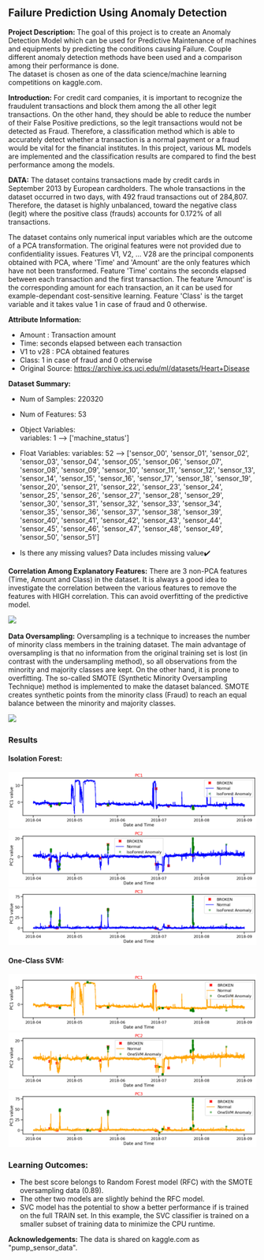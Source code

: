 ## Failure Prediction Using Anomaly Detection

**Project Description:** The goal of this project is to create an Anomaly Detection Model which can be used for Predictive Maintenance of machines and equipments by predicting the conditions causing Failure. Couple different anomaly detection methods have been used and a comparison among their performance is done.  
The dataset is chosen as one of the data science/machine learning competitions on kaggle.com.

**Introduction:** For credit card companies, it is important to recognize the fraudulent transactions and block them among the all other legit transactions. On the other hand, they should be able to reduce the number of their False Positive predictions, so the legit transactions would not be detected as Fraud. Therefore, a classification method which is able to accurately detect whether a transaction is a normal payment or a fraud would be vital for the financial institutes. 
In this project, various ML models are implemented and the classification results are compared to find the best performance among the models.      


**DATA:** The dataset contains transactions made by credit cards in September 2013 by European cardholders.
The whole transactions in the dataset occurred in two days, with 492 fraud transactions out of 284,807. Therefore, the dataset is highly unbalanced, toward the negative class (legit) where the positive class (frauds) accounts for 0.172% of all transactions.

The dataset contains only numerical input variables which are the outcome of a PCA transformation. The original features were not provided due to confidentiality issues. Features V1, V2, … V28 are the principal components obtained with PCA, where 'Time' and 'Amount' are the only features which have not been transformed. Feature 'Time' contains the seconds elapsed between each transaction and the first transaction. The feature 'Amount' is the corresponding amount for each transaction, an it can be used for example-dependant cost-sensitive learning. Feature 'Class' is the target variable and it takes value 1 in case of fraud and 0 otherwise.

**Attribute Information:**
- Amount : Transaction amount
- Time: seconds elapsed between each transaction 
- V1 to v28 : PCA obtained features  
- Class: 1 in case of fraud and 0 otherwise
- Original Source: https://archive.ics.uci.edu/ml/datasets/Heart+Disease

**Dataset Summary:**
- Num of Samples: 220320 
- Num of Features: 53  

- Object Variables:  
 variables: 1 --> ['machine_status'] 

- Float Variables: 
 variables: 52 --> ['sensor_00', 'sensor_01', 'sensor_02', 'sensor_03', 'sensor_04', 'sensor_05', 'sensor_06', 'sensor_07', 'sensor_08', 'sensor_09', 'sensor_10', 'sensor_11', 'sensor_12', 'sensor_13', 'sensor_14', 'sensor_15', 'sensor_16', 'sensor_17', 'sensor_18', 'sensor_19', 'sensor_20', 'sensor_21', 'sensor_22', 'sensor_23', 'sensor_24', 'sensor_25', 'sensor_26', 'sensor_27', 'sensor_28', 'sensor_29', 'sensor_30', 'sensor_31', 'sensor_32', 'sensor_33', 'sensor_34', 'sensor_35', 'sensor_36', 'sensor_37', 'sensor_38', 'sensor_39', 'sensor_40', 'sensor_41', 'sensor_42', 'sensor_43', 'sensor_44', 'sensor_45', 'sensor_46', 'sensor_47', 'sensor_48', 'sensor_49', 'sensor_50', 'sensor_51'] 

- Is there any missing values? Data includes missing value✔️



**Correlation Among Explanatory Features:** There are 3 non-PCA features (Time, Amount and Class) in the dataset. It is always a good idea to investigate the correlation between the various features to remove the features with HIGH correlation. This can avoid overfitting of the predictive model.

<img src="correlation.png?raw=true"/>

**Data Oversampling:** Oversampling is a technique to increases the number of minority class members in the training dataset. The main advantage of oversampling is that no information from the original training set is lost (in contrast with the undersampling method), so all observations from the minority and majority classes are kept. On the other hand, it is prone to overfitting. The so-called SMOTE (Synthetic Minority Oversampling Technique) method is implemented to make the dataset balanced. SMOTE creates synthetic points from the minority class (Fraud) to reach an equal balance between the minority and majority classes.

<img src="balanced.png?raw=true"/>

### Results

#### Isolation Forest:

<img src="Figures/PC1_plot_IF.png?raw=true"/>
<img src="Figures/PC2_plot_IF.png?raw=true"/>
<img src="Figures/PC3_plot_IF.png?raw=true"/>


#### One-Class SVM:

<img src="Figures/PC1_plot_OneSVM.png?raw=true"/>
<img src="Figures/PC2_plot_OneSVM.png?raw=true"/>
<img src="Figures/PC3_plot_OneSVM.png?raw=true"/>



### Learning Outcomes:
-	The best score belongs to Random Forest model (RFC) with the SMOTE oversampling data (0.89).
-	The other two models are slightly behind the RFC model.
-	SVC model has the potential to show a better performance if is trained on the full TRAIN set. In this example, the SVC classifier is trained on a smaller subset of training data to minimize the CPU runtime.

**Acknowledgements:**
The data is shared on kaggle.com as "pump_sensor_data".



